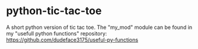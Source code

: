 # python-tic-tac-toe
A short python version of tic tac toe. The "my_mod" module can be found in my "usefull python functions" repository: https://github.com/dudeface3175/useful-py-functions 
